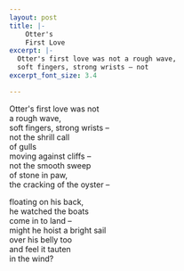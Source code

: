 ```yaml
---
layout: post
title: |-
    Otter's
    First Love
excerpt: |-
  Otter's first love was not a rough wave,
  soft fingers, strong wrists – not
excerpt_font_size: 3.4

---
```


Otter's first love was not  
a rough wave,  
soft fingers, strong wrists –  
not the shrill call  
of gulls  
moving against cliffs –  
not the smooth sweep  
of stone in paw,   
the cracking of the oyster –   

floating on his back,  
he watched the boats  
come in to land –  
might he hoist a bright sail  
over his belly too  
and feel it tauten  
in the wind?   
